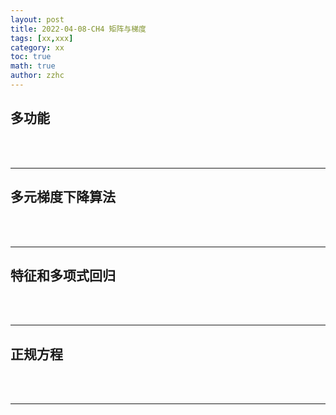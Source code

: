 ```yaml
---
layout: post
title: 2022-04-08-CH4 矩阵与梯度
tags: [xx,xxx]
category: xx
toc: true
math: true
author: zzhc
---
```



## 多功能

<br>
<br>

***

## 多元梯度下降算法


<br>
<br>

***

## 特征和多项式回归

<br>
<br>

***

## 正规方程

<br>
<br>

***

## 